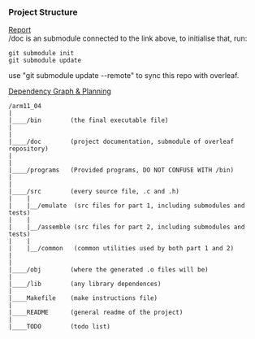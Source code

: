 ### Project Structure
[Report](https://www.overleaf.com/4289975884mvfmsjfdbbyf)\
/doc is an submodule connected to the link above, to initialise that, run:

    git submodule init
    git submodule update
use "git submodule update --remote" to sync this repo with overleaf. 

[Dependency Graph & Planning](https://drive.google.com/drive/folders/1grtk0Vnl6vUNuBGqPvI5pR31Esl_z2pb?usp=sharing)

    /arm11_04
    |
    |____/bin        (the final executable file)
    |
    |
    |____/doc        (project documentation, submodule of overleaf repository)
    |
    |
    |____/programs   (Provided programs, DO NOT CONFUSE WITH /bin)
    |
    |
    |____/src        (every source file, .c and .h)
    |    |
    |    |__/emulate  (src files for part 1, including submodules and tests)
    |    |
    |    |__/assemble (src files for part 2, including submodules and tests)
    |    |
    |    |__/common   (common utilities used by both part 1 and 2)
    |
    |
    |____/obj        (where the generated .o files will be)
    |
    |____/lib        (any library dependences)
    |
    |____Makefile    (make instructions file)
    |
    |____README      (general readme of the project)
    |
    |____TODO        (todo list)
